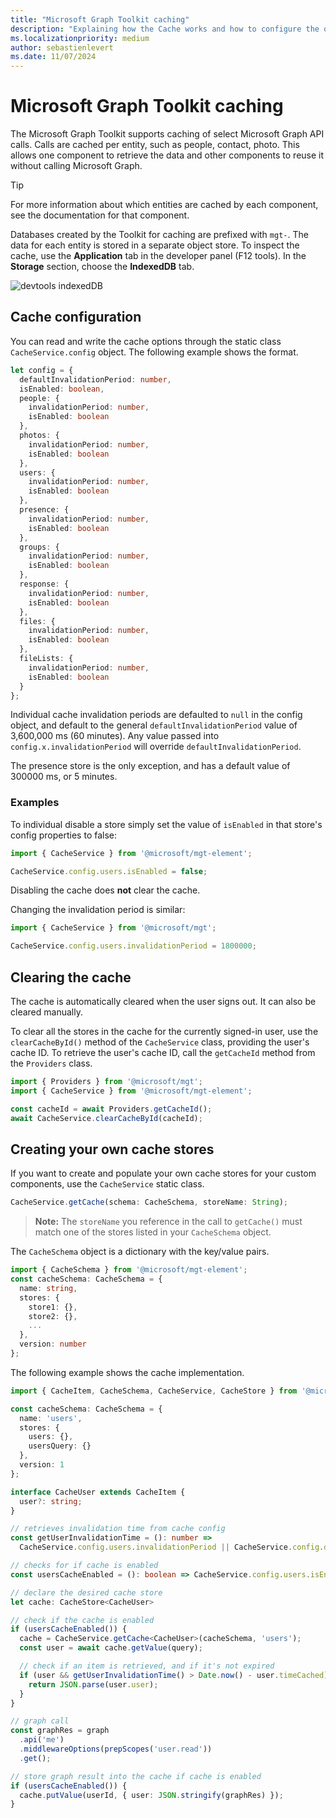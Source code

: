 ```yaml
---
title: "Microsoft Graph Toolkit caching"
description: "Explaining how the Cache works and how to configure the options provided to developers"
ms.localizationpriority: medium
author: sebastienlevert
ms.date: 11/07/2024
---
```


# Microsoft Graph Toolkit caching

The Microsoft Graph Toolkit supports caching of select Microsoft Graph API calls. Calls are cached per entity, such as people, contact, photo. This allows one component to retrieve the data and other components to reuse it without calling Microsoft Graph.

> [!TIP]
> For more information about which entities are cached by each component, see the documentation for that component.

Databases created by the Toolkit for caching are prefixed with `mgt-`. The data for each entity is stored in a separate object store. To inspect the cache, use the **Application** tab in the developer panel (F12 tools). In the **Storage** section, choose the **IndexedDB** tab.

![devtools indexedDB](../images/indexedDBpanel.png)

## Cache configuration

You can read and write the cache options through the static class `CacheService.config` object. The following example shows the format.

```TypeScript
let config = {
  defaultInvalidationPeriod: number,
  isEnabled: boolean,
  people: {
    invalidationPeriod: number,
    isEnabled: boolean
  },
  photos: {
    invalidationPeriod: number,
    isEnabled: boolean
  },
  users: {
    invalidationPeriod: number,
    isEnabled: boolean
  },
  presence: {
    invalidationPeriod: number,
    isEnabled: boolean
  },
  groups: {
    invalidationPeriod: number,
    isEnabled: boolean
  },
  response: {
    invalidationPeriod: number,
    isEnabled: boolean
  },
  files: {
    invalidationPeriod: number,
    isEnabled: boolean
  },
  fileLists: {
    invalidationPeriod: number,
    isEnabled: boolean
  }
};
```

Individual cache invalidation periods are defaulted to `null` in the config object, and default to the general `defaultInvalidationPeriod` value of 3,600,000 ms (60 minutes). Any value passed into `config.x.invalidationPeriod` will override `defaultInvalidationPeriod`.

The presence store is the only exception, and has a default value of 300000 ms, or 5 minutes.

### Examples

To individual disable a store simply set the value of `isEnabled` in that store's config properties to false:
```JavaScript
import { CacheService } from '@microsoft/mgt-element';

CacheService.config.users.isEnabled = false;
```
Disabling the cache does **not** clear the cache.

Changing the invalidation period is similar:

```JavaScript
import { CacheService } from '@microsoft/mgt';

CacheService.config.users.invalidationPeriod = 1800000;
```

## Clearing the cache

The cache is automatically cleared when the user signs out. It can also be cleared manually.

To clear all the stores in the cache for the currently signed-in user, use the `clearCacheById()` method of the `CacheService` class, providing the user's cache ID. To retrieve the user's cache ID, call the `getCacheId` method from the `Providers` class.

```JavaScript
import { Providers } from '@microsoft/mgt';
import { CacheService } from '@microsoft/mgt-element';

const cacheId = await Providers.getCacheId();
await CacheService.clearCacheById(cacheId);
```

## Creating your own cache stores

If you want to create and populate your own cache stores for your custom components, use the `CacheService` static class.

```JavaScript
CacheService.getCache(schema: CacheSchema, storeName: String);
```
> **Note:** The `storeName` you reference in the call to `getCache()` must match one of the stores listed in your `CacheSchema` object.

The `CacheSchema` object is a dictionary with the key/value pairs.

```TypeScript
import { CacheSchema } from '@microsoft/mgt-element';
const cacheSchema: CacheSchema = {
  name: string,
  stores: {
    store1: {},
    store2: {},
    ...
  },
  version: number
};
```

The following example shows the cache implementation.

```TypeScript
import { CacheItem, CacheSchema, CacheService, CacheStore } from '@microsoft/mgt-element';

const cacheSchema: CacheSchema = {
  name: 'users',
  stores: {
    users: {},
    usersQuery: {}
  },
  version: 1
};

interface CacheUser extends CacheItem {
  user?: string;
}

// retrieves invalidation time from cache config
const getUserInvalidationTime = (): number =>
  CacheService.config.users.invalidationPeriod || CacheService.config.defaultInvalidationPeriod;

// checks for if cache is enabled
const usersCacheEnabled = (): boolean => CacheService.config.users.isEnabled && CacheService.config.isEnabled;

// declare the desired cache store
let cache: CacheStore<CacheUser>

// check if the cache is enabled
if (usersCacheEnabled()) {
  cache = CacheService.getCache<CacheUser>(cacheSchema, 'users');
  const user = await cache.getValue(query);

  // check if an item is retrieved, and if it's not expired
  if (user && getUserInvalidationTime() > Date.now() - user.timeCached) {
    return JSON.parse(user.user);
  }
}

// graph call
const graphRes = graph
  .api('me')
  .middlewareOptions(prepScopes('user.read'))
  .get();

// store graph result into the cache if cache is enabled
if (usersCacheEnabled()) {
  cache.putValue(userId, { user: JSON.stringify(graphRes) });
}
```

